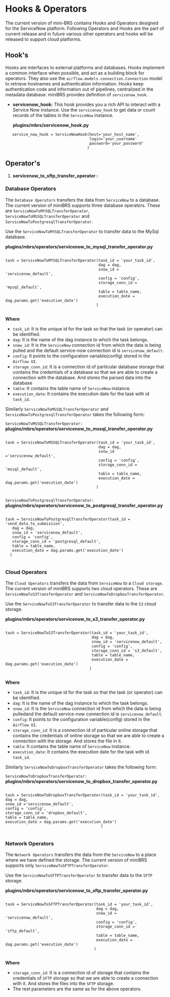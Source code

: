 # Hooks & Operators
The current version of mini-BRS contains Hooks and Operators designed for the ServiceNow platform. Following Operators and Hooks are the part of current release and in future various other operators and hooks will be released to support cloud platforms.

## Hook's
Hooks are interfaces to external platforms and databases. Hooks implement a common interface when possible,
and act as a building block for operators. They also use the `airflow.models.connection.Connection` model 
to retrieve hostnames and authentication information. Hooks keep authentication code and information out 
of pipelines, centralized in the metadata database. miniBRS provides definition of `servicenow_hook`.
   
*  **servicenow_hook:** This hook provides you a rich API to interact with a Service Now instance. Use the `servicenow_hook`      to get data or count records of the tables in the `ServiceNow` instance.
   
   **plugins/mbrs/servicenow_hook.py**
```
   service_now_hook = ServiceNowHook(host='your_host_name',
                                     login='your_username'
                                     password='your_password'
                                    )     
```


## Operator's

1. **servicenow_to_sftp_transfer_operator :**
### Database Operators
The `Database Operators` transfers the data from `ServiceNow` to a database. The current version of miniBRS supports three database operators. These are `ServiceNowToMYSQLTransferOperator`, `ServiceNowToMSSQLTransferOperator` and `ServiceNowToPostgresqlTransferOperator`. 

Use the  `ServiceNowToMYSQLTransferOperator` to transfer data to the MySql database.

**plugins/mbrs/operators/servicenow_to_mysql_transfer_operator.py** 
```
          
task = ServiceNowToMYSQLTransferOperator(task_id = 'your_task_id',
                                         dag = dag,
                                         snow_id = 'servicenow_default',
                                         config = 'config',
                                         storage_conn_id = 'mysql_default',
                                         table = table_name,
                                         execution_date = dag.params.get('execution_date')
                                        ) 
   
```
**Where** 

   * `task_id`: It is the unique id for the task so that the task (or operator) can be identified.
   * `dag`: It is the name of the dag instance to which the task belongs. 
   * `snow_id`: It is the `ServiceNow` connection id from which the data is being pulled and the default service-now
      connection id is `servicenow_default`.
   * `config`: It points to the configuration variable(config) stored in the `Airflow UI`.
   * `storage_conn_id`: It is a connection id of particular database storage that contains the credentials of a database so that we are able to create a connection with the database. And stores the parsed data into the database  
   * `table`: It contains the table name of `ServiceNow` instance. 
   * `execution_date`: It contains the execution date for the task with id `task_id`.

Similarly `ServiceNowToMSSQLTransferOperator`  and `ServiceNowToPostgresqlTransferOperator` takes the following form:


`ServiceNowToMSSQLTransferOperator:`
**plugins/mbrs/operators/servicenow_to_mssql_transfer_operator.py**
```
  
task = ServiceNowToMSSQLTransferOperator(task_id = 'your_task_id',
                                         dag = dag,
                                         snow_id ='servicenow_default',
                                         config = 'config',
                                         storage_conn_id = 'mssql_default',
                                         table = table_name,
                                         execution_date = dag.params.get('execution_date')
                                        )
   
```

`ServiceNowToPostgresqlTransferOperator:`
**plugins/mbrs/operators/servicenow_to_postgresql_transfer_operator.py**
```
          
task = ServiceNowToPostgresqlTransferOperator(task_id = 'send_data_to_submission',
   dag = dag,
   snow_id = 'servicenow_default',
   config = 'config',
   storage_conn_id = 'postgresql_default',
   table = table_name,
   execution_date = dag.params.get('execution_date')
  )
   
```

### Cloud Operators
The `Cloud Operators` transfers the data from `ServiceNow` to a `Cloud storage`. The current version of miniBRS supports two cloud operators. These are `ServiceNowToS3TransferOperator` and `ServiceNowToDropboxTransferOperator`. 

Use the `ServiceNowToS3TransferOperator` to transfer data to the `S3` cloud storage.

**plugins/mbrs/operators/servicenow_to_s3_transfer_operator.py**
```
          
task = ServiceNowToS3TransferOperator(task_id = 'your_task_id',
                                      dag = dag,
                                      snow_id = 'servicenow_default',
                                      config = 'config',
                                      storage_conn_id = 's3_default',
                                      table = table_name,
                                      execution_date = dag.params.get('execution_date')
                                     ) 
   
```
**Where**

   * `task_id`: It is the unique id for the task so that the task (or operator) can be identified.
   * `dag`: It is the name of the dag instance to which the task belongs. 
   * `snow_id`: It is the `ServiceNow` connection id from which the data is being pulledand the default service-now
      connection id is `servicenow_default`.
   * `config`: It points to the configuration variable(config) stored in the `Airflow UI`.
   * `storage_conn_id`: It is a connection id of particular online storage that contains the credentials of online storage so that we are able to create a connection with the storage. And stores the file in it.  
   * `table`: It contains the table name of `ServiceNow` instance. 
   * `execution_date`: It contains the execution date for the task with id `task_id`.
   
Similarly `ServiceNowToDropboxTransferOperator` takes the following form:

`ServiceNowToDropboxTransferOperator:`
**plugins/mbrs/operators/servicenow_to_dropbox_transfer_operator.py**
```
         
task = ServiceNowToDropboxTransferOperator(task_id = 'your_task_id',
dag = dag,
snow_id ='servicenow_default',
config = 'config',
storage_conn_id = 'dropbox_default',
table = table_name,
execution_date = dag.params.get('execution_date')
                                          )
   
```

### Network Operators
   The `Network Operators` transfers the data from the `ServiceNow` to a place where we have defined the storage.
   The current version of miniBRS supports only `ServiceNowToSFTPTransferOperator`.
   
   Use the  `ServiceNowToSFTPTransferOperator` to transfer data to the `SFTP` storage.
 
**plugins/mbrs/operators/servicenow_to_sftp_transfer_operator.py** 
```
          
task = ServiceNowToSFTPTransferOperator(task_id = 'your_task_id',
                                        dag = dag,
                                        snow_id = 'servicenow_default',
                                        config = 'config',
                                        storage_conn_id = 'sftp_default',
                                        table = table_name,
                                        execution_date = dag.params.get('execution_date')
                                       ) 
   
```

**Where**
   
   * `storage_conn_id`: It is a connection id of storage that contains the credentials of `SFTP` storage so that we are able to create a connection with it. And stores the files into the `SFTP` storage.
   * The rest parameters are the same as for the above operators.  
